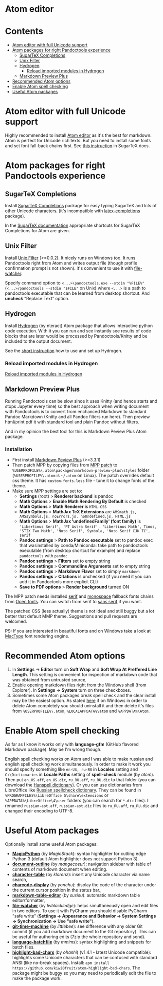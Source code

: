 # Atom editor

# Contents

* [Atom editor with full Unicode support](#atom-editor-with-full-unicode-support)
* [Atom packages for right Pandoctools experience](#atom-packages-for-right-pandoctools-experience)
    * [SugarTeX Completions](#sugartex-completions)
    * [Unix Filter](#unix-filter)
    * [Hydrogen](#hydrogen)
      * [Reload imported modules in Hydrogen](#reload-imported-modules-in-hydrogen)
    * [Markdown Preview Plus](#markdown-preview-plus)
* [Recommended Atom options](#recommended-atom-options)
* [Enable Atom spell checking](#enable-atom-spell-checking)
* [Useful Atom packages](#useful-atom-packages)


# Atom editor with full Unicode support

Highly recommended to install [Atom editor](https://atom.io/) as it's the best for markdown. Atom is perfect for Unicode rich texts. But you need to install some fonts and set font fall-back chains first. See [this instruction](https://github.com/kiwi0fruit/sugartex#atom-editor-with-full-unicode-support) in SugarTeX docs.


# Atom packages for right Pandoctools experience 

## SugarTeX Completions

Install [SugarTeX Completions](https://atom.io/packages/sugartex-completions) package for easy typing SugarTeX and lots of other Unicode characters. (it's incompatible with [latex-completions](https://atom.io/packages/latex-completions) package).

In the [SugarTeX documentation](https://github.com/kiwi0fruit/sugartex/blob/master/sugartex.md) appropriate shortcuts for SugarTeX Completions for Atom are given.


## Unix Filter

Install [Unix Filter](https://atom.io/packages/unix-filter) (>=0.0.2). It nicely runs on Windows too. It runs Pandoctools right from Atom and writes output file (though profile confirmation prompt is not shown). It's convenient to use it with [file-watcher](#useful-atom-packages).

Specify command option to `<...>\pandoctools.exe --stdin "%FILE%"` (`<...>/pandoctools --stdin "$FILE"` on Unix) where `<...>` is a path to pandoctools executable that can be learned from desktop shortcut. And **uncheck** "Replace Text" option.


## Hydrogen

Install [Hydrogen](https://atom.io/packages/hydrogen) (by nteract) Atom package that allows interactive python code execution. With it you can run and see instantly see results of code blocks that are later would be processed by Pandoctools/Knitty and be included to the output document.

See the [short instruction](https://github.com/kiwi0fruit/knitty/blob/master/docs/hydrogen.md) how to use and set up Hydrogen.


### Reload imported modules in Hydrogen

[Reload imported modules in Hydrogen](https://github.com/kiwi0fruit/pandoctools/blob/master/tips.md#reload-imported-modules-in-hydrogen)


## Markdown Preview Plus

Running Pandoctools can be slow since it uses Knitty (and hence starts and stops Jupyter every time) so the best approach when writing document with Pandoctools is to convert from enchanced Markdown to standard Pandoc Markdown (Knitty and all Pandoc filters run here). Then preview html/print pdf it with standard tool and plain Pandoc without filters.

And in my opinion the best tool for this is Markdown Peview Plus Atom package.

### Installation

* First install [Markdown Peview Plus](https://atom.io/packages/markdown-preview-plus) (>=3.3.1)
* Then patch MPP by copying files from [MPP patch](https://github.com/kiwi0fruit/misc/tree/master/src/mpp) to `%USERPROFILE%\.atom\packages\markdown-preview-plus\styles` folder (`%USERPROFILE%\.atom` is `~/.atom` on Linux). The patch overrides default css theme. It has `custom-fonts.less` file - tune it to change fonts of the theme.
* Make sure MPP settings are set to:
    * **Settings** (root) > **Renderer backend** is pandoc
    * **Math Options** > **Enable Math Rendering By Default** is checked
    * **Math Options** > **Math Renderer** is `HTML-CSS`
    * **Math Options** > **MathJax TeX Extensions** are `AMSmath.js, AMSsymbols.js, noErrors.js, noUndefined.js, HTML.js`
    * **Math Options** > **MathJax 'undefinedFamily' (font family)** is `'Libertinus Serif', 'PT Astra Serif', 'Libertinus Math', Tinos, 'STIX Two Math', 'Noto Serif', Symbola, 'Noto Serif CJK TC', serif`
    * **Pandoc settings** > **Path to Pandoc executable** set to pandoc exec that wasinstalled by conda/Miniconda: take path to pandoctools executable (from desktop shortcut for example) and replace `pandoctools` with `pandoc`
    * **Pandoc settings** > **Filters** set to empty string
    * **Pandoc settings** > **Commandline Arguments** set to empty string
    * **Pandoc settings** > **Markdown Flavor** set to simply `markdown`
    * **Pandoc settings** > **Citations** is unchecked (if you need it you can add it in Pandoctools more explicit CLI)
    * **Save to PDF options** > **Render background** turned ON

The MPP patch needs installed [serif](https://github.com/kiwi0fruit/open-fonts#best-serif) and [monospace](https://github.com/kiwi0fruit/open-fonts#best-monospace) fallback fonts chains from [Open fonts](https://github.com/kiwi0fruit/open-fonts). You can switch from serif to [sans serif](https://github.com/kiwi0fruit/open-fonts#best-sans-serif) if you want.

The patched CSS (less actually) theme is not ideal and still buggy but a lot better that default MMP theme. Suggestions and pull requests are welcomed.

PS: If you are interested in beautiful fonts and on Windows take a look at [MacType](https://github.com/kiwi0fruit/open-fonts#mactype) font rendering engine.


# Recommended Atom options

1. In **Settings** → **Editor** turn on **Soft Wrap** and **Soft Wrap At Preffered Line Length**. This setting is convenient for inspection of markdown code that was obtained from untrusted source,
2. Enable opening markdown files right from the Windows shell (from Explorer). In **Settings** → **System** turn on three checkboxes.
3. Sometimes some Atom packages break spell check and the clear install may be the easiest option. As stated [here](https://discuss.atom.io/t/how-to-completely-uninstall-atom-from-windows/17338) if on Windows in order to delete Atom completely you should uninstall it and then delete it's files from `%USERPROFILE%\.atom`, `%LOCALAPPDATA%\atom` and `%APPDATA%\Atom`.


# Enable Atom spell checking

As far as I know it works only with **language-gfm** (GitHub flavored Markdown package). May be I'm wrong though.

English spell checking works on Atom and I was able to make russian and english spell checking work simultaneously. In order to make it work you should specify something like `en-US, ru-RU` in **Locales** setting and `C:\Dictionaries` in **Locale Paths** setting of **spell-check** module (by _atom_). Then put `en_US.aff`, `en_US.dic`, `ru_RU.aff`, `ru_RU.dic` to that folder (you can download the [Hunspell dictionary](https://sourceforge.net/projects/hunspell/files/Spelling%20dictionaries/en_US/)). Or you can use dictionaries from LibreOffice like [Russian spellcheck dictionary](https://extensions.libreoffice.org/extensions/russian-spellcheck-dictionary.-based-on-works-of-aot-group). They can be found in `%PROGRAMFILES%\LibreOffice 5\share\extensions` or `%APPDATA%\LibreOffice\4\user` folders (you can search for `*.dic` files). I renamed `russian-aot.aff`, `russian-aot.dic` files to `ru_RU.aff`, `ru_RU.dic` and changed their encoding to UTF-8.


# Useful Atom packages

Optionally install some useful Atom packages:

* [**MagicPython**](https://atom.io/packages/MagicPython) (by *MagicStack*): syntax highlighter for cutting edge Python 3 (default Atom highlighter does not support Python 3).
* [**document-outline**](https://atom.io/packages/document-outline) (by *mangecoeur*): navigation sidebar with table of contents of markdown document when editing.
* [**character-table**](https://atom.io/packages/character-table) (by *klorenz*): insert any Unicode character via name search,
* [**charcode-display**](https://atom.io/packages/charcode-display) (by *yonchu*): display the code of the character under the current cursor position in the status bar.,
* [**markdown-table-editor**](https://atom.io/packages/markdown-table-editor) (by *susisu*): automatic markdown table editor/formatter,
* [**file-watcher**](https://atom.io/packages/file-watcher) (by *lwblackledge*): helps simultaneously open and edit files in two editors. To use it with PyCharm you should disable PyCharm "safe write" (**Settings → Appearance and Behavior → System Settings → Synchronization → Use "safe write"**).
* [**git-time-machine**](https://atom.io/packages/git-time-machine) (by *littlebee*): see difference with any older Git commit (if you add markdown document to the Git repository). This can be useful for authoring edits (7zip the whole repository and send).
* [**language-batchfile**](https://atom.io/packages/language-batchfile) (by *mmims*): syntax highlighting and snippets for batch files.
* [**highlight-bad-chars**](https://github.com/kiwi0fruit/atom-highlight-bad-chars) (by *ohanhi*) (v1.4.1 - latest Unicode compatible): highlights some Unicode characters that can be confused with standard ANSI (like no-break spaces). Install: `apm install https://github.com/kiwi0fruit/atom-highlight-bad-chars`. The package might be buggy so you may need to periodically edit the file to make the package work.
